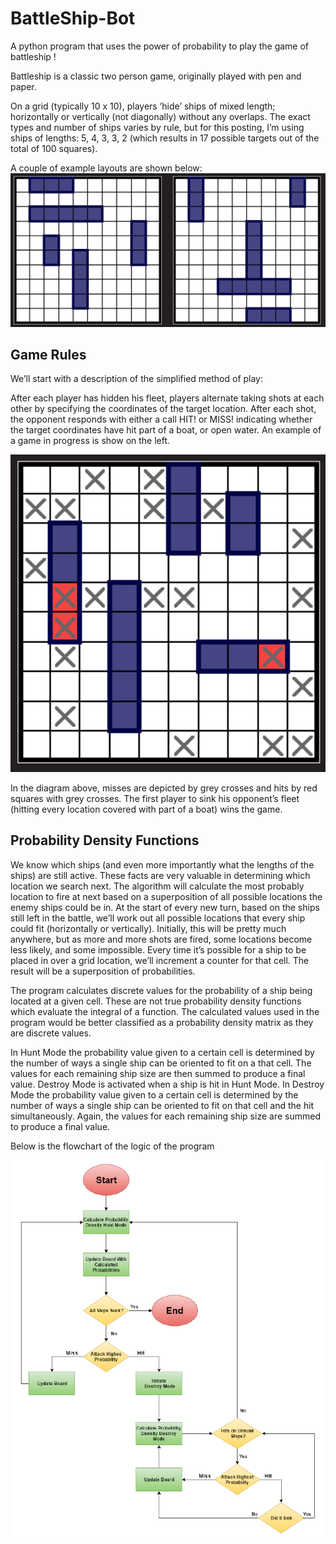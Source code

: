 # BattleShip-Bot
A python program that uses the power of probability to play the game of battleship !

Battleship is a classic two person game, originally played with pen and paper.

On a grid (typically 10 x 10), players ’hide’ ships of mixed length; horizontally or vertically (not diagonally) without any overlaps. The exact types and number of ships varies by rule, but for this posting, I’m using ships of lengths: 5, 4, 3, 3, 2 (which results in 17 possible targets out of the total of 100 squares).

A couple of example layouts are shown below:
![Architecture Image](https://github.com/MainakRoy93/BattleShip-Bot/blob/master/Images/2020-02-02_15h57_12.png?raw=true "Optional Title")

## Game Rules
We’ll start with a description of the simplified method of play:

After each player has hidden his fleet, players alternate taking shots at each other by specifying the coordinates of the target location. After each shot, the opponent responds with either a call HIT! or MISS! indicating whether the target coordinates have hit part of a boat, or open water. An example of a game in progress is show on the left.

![Architecture Image](https://github.com/MainakRoy93/BattleShip-Bot/blob/master/Images/2020-02-02_16h07_35.png?raw=true "Optional Title")

In the diagram above, misses are depicted by grey crosses and hits by red squares with grey crosses. The first player to sink his opponent’s fleet (hitting every location covered with part of a boat) wins the game.

## Probability Density Functions
We know which ships (and even more importantly what the lengths of the ships) are still active. These facts are very valuable in determining which location we search next. The algorithm will calculate the most probably location to fire at next based on a superposition of all possible locations the enemy ships could be in. At the start of every new turn, based on the ships still left in the battle, we’ll work out all possible locations that every ship could fit (horizontally or vertically). Initially, this will be pretty much anywhere, but as more and more shots are fired, some locations become less likely, and some impossible. Every time it’s possible for a ship to be placed in over a grid location, we’ll increment a counter for that cell. The result will be a superposition of probabilities.

The program calculates discrete values for the probability of a ship being located at a given cell. These are not true probability density functions which evaluate the integral of a function. The calculated values used in the program would be better classified as a probability density matrix as they are discrete values.

In Hunt Mode the probability value given to a certain cell is determined by the number of ways a single ship can be oriented to fit on a that cell. The values for each remaining ship size are then summed to produce a final value. Destroy Mode is activated when a ship is hit in Hunt Mode. In Destroy Mode the probability value given to a certain cell is determined by the number of ways a single ship can be oriented to fit on that cell and the hit simultaneously. Again, the values for each remaining ship size are summed to produce a final value.

Below is the flowchart of the logic of the program

![Architecture Image](https://github.com/MainakRoy93/BattleShip-Bot/blob/master/Images/2020-02-02_16h23_38.png?raw=true "Optional Title")
